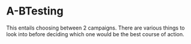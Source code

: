 # A-BTesting
This entails choosing between 2 campaigns. There are various things to look into before deciding which one would be the best course of action.
